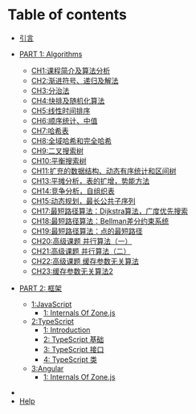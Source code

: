 # Table of contents

* [引言](README.md)
* [PART 1: Algorithms](part1/readme.md)
  * [CH1:课程简介及算法分析](part1/ch1/1.md)
  * [CH2:渐进符号、递归及解法](part1/ch1/ch1.md)
  * [CH3:分治法](part1/ch3/1.md)
  * [CH4:快排及随机化算法](part1/ch4/1.md)
  * [CH5:线性时间排序](part1/ch1/ch1.md)
  * [CH6:顺序统计、中值](part1/ch1/ch1.md)
  * [CH7:哈希表](part1/ch1/ch1.md)
  * [CH8:全域哈希和完全哈希](part1/ch1/ch1.md)
  * [CH9:二叉搜索树](part1/ch1/ch1.md)
  * [CH10:平衡搜索树](part1/ch1/ch1.md)
  * [CH11:扩充的数据结构、动态有序统计和区间树](part1/ch1/ch1.md)
  * [CH13:平摊分析，表的扩增，势能方法](part1/ch1/ch1.md)
  * [CH14:竞争分析，自组织表](part1/ch1/ch1.md)
  * [CH15:动态规划，最长公共子序列](part1/ch1/ch1.md)
  * [CH17:最短路径算法：Dijkstra算法，广度优先搜索](part1/ch1/ch1.md)
  * [CH18:最短路径算法：Bellman差分约束系统](part1/ch1/ch1.md)
  * [CH19:最短路径算法：点的最短路径](part1/ch1/ch1.md)
  * [CH20:高级课题 并行算法（一）](part1/ch1/ch1.md)
  * [CH21:高级课题 并行算法（二）](part1/ch1/ch1.md)
  * [CH22:高级课题 缓存参数无关算法](part1/ch1/ch1.md)
  * [CH23:缓存参数无关算法2](part1/ch1/ch1.md)
  
* [PART 2: 框架](part2/readme.md) 
  * [1:JavaScript](part2/javascript/menu.md)
      * [1: Internals Of Zone.js](part2/angular/1.md)
  * [2:TypeScript](part2/typescript/menu.md)
      * [1: Introduction](part2/typescript/ts_1.md)
      * [2: TypeScript 基础](part2/typescript/ts_2.md)
      * [3: TypeScript 接口](part2/typescript/ts_3.md)
      * [4: TypeScript 类](part2/typescript/ts_4.md)
  * [3:Angular](part2/angular/0.md)
      * [1: Internals Of Zone.js](part2/angular/1.md)
  <!-- * [4:Essential Angular](part2/essential_angular/0_introduction.md)
      * [CH1:Compilation](part2/essential_angular/1_compilation.md)
      * [CH2:NgModules](part2/essential_angular/2_ngmodules.md)
      * [CH3:Components and Directives](part2/essential_angular/3_components.md)
      * [CH4:Dependency Injection](part2/essential_angular/4_dependency.md)
      * [CH5:Change Detection](part2/essential_angular/5_change.md)
      * [CH6:Testing](part2/essential_angular/6_testing.md) -->

<!-- * [PART 3: C#](part3/readme.md) 
  * [1:C# In Deepth](part3/book/menu.md)
      * [1: Introduction.js](part3/book/1.md) -->


<!-- * [PART W: WORK](part_work/readme.md)
  * [1:760](part_work/760.md)
  * [2:770](part_work/770.md) -->
*  
* [Help](help.md)

